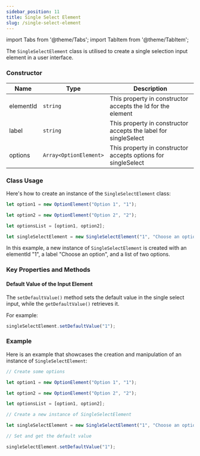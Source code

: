 ```yaml
---
sidebar_position: 11
title: Single Select Element
slug: /single-select-element
---
```


import Tabs from '@theme/Tabs';
import TabItem from '@theme/TabItem';


The `SingleSelectElement`  class is utilised to create a single selection input element in a user interface.

### Constructor

| Name | Type | Description | 
| ---- | ---- | ---- | 
| elementId | `string` | This property in constructor accepts the Id for the element | 
| label | `string` | This property in constructor accepts the label for singleSelect | 
| options | `Array<OptionElement>` | This property in constructor accepts options for singleSelect | 


### Class Usage

Here's how to create an instance of the `SingleSelectElement` class:

<Tabs>
<TabItem value="typescript" label="Typescript">

```typescript
let option1 = new OptionElement("Option 1", "1");

let option2 = new OptionElement("Option 2", "2");

let optionsList = [option1, option2];

let singleSelectElement = new SingleSelectElement("1", "Choose an option", optionsList);
```

</TabItem>
</Tabs>

In this example, a new instance of `SingleSelectElement` is created with an elementId "1", a label "Choose an option", and a list of two options.

### Key Properties and Methods

#### Default Value of the Input Element

The `setDefaultValue()` method sets the default value in the single select input, while the `getDefaultValue()` retrieves it.

For example:

<Tabs>
<TabItem value="typescript" label="Typescript">

```typescript
singleSelectElement.setDefaultValue("1");
```

</TabItem>
</Tabs>

### Example

Here is an example that showcases the creation and manipulation of an instance of `SingleSelectElement`:

<Tabs>
<TabItem value="typescript" label="Typescript">

```typescript
// Create some options

let option1 = new OptionElement("Option 1", "1");

let option2 = new OptionElement("Option 2", "2");

let optionsList = [option1, option2];

// Create a new instance of SingleSelectElement

let singleSelectElement = new SingleSelectElement("1", "Choose an option", optionsList);

// Set and get the default value

singleSelectElement.setDefaultValue("1");
```

</TabItem>
</Tabs>
